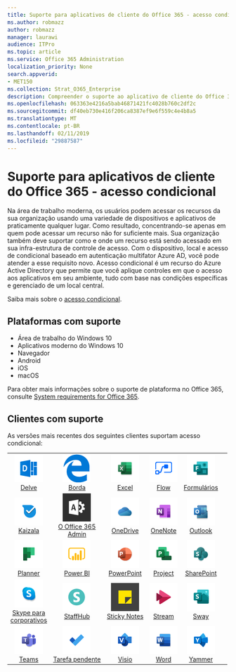 ```yaml
---
title: Suporte para aplicativos de cliente do Office 365 - acesso condicional
ms.author: robmazz
author: robmazz
manager: laurawi
audience: ITPro
ms.topic: article
ms.service: Office 365 Administration
localization_priority: None
search.appverid:
- MET150
ms.collection: Strat_O365_Enterprise
description: Compreender o suporte ao aplicativo de cliente do Office 365 para acesso condicional
ms.openlocfilehash: 063363e4216a5bab46871421fc4028b760c2df2c
ms.sourcegitcommit: df40eb730e416f206ca8387ef9e6f559c4e4b8a5
ms.translationtype: MT
ms.contentlocale: pt-BR
ms.lasthandoff: 02/11/2019
ms.locfileid: "29887587"
---
```

# <a name="office-365-client-app-support---conditional-access"></a>Suporte para aplicativos de cliente do Office 365 - acesso condicional

Na área de trabalho moderna, os usuários podem acessar os recursos da sua organização usando uma variedade de dispositivos e aplicativos de praticamente qualquer lugar. Como resultado, concentrando-se apenas em quem pode acessar um recurso não for suficiente mais. Sua organização também deve suportar como e onde um recurso está sendo acessado em sua infra-estrutura de controle de acesso. Com o dispositivo, local e acesso de condicional baseado em autenticação multifator Azure AD, você pode atender a esse requisito novo. Acesso condicional é um recurso do Azure Active Directory que permite que você aplique controles em que o acesso aos aplicativos em seu ambiente, tudo com base nas condições específicas e gerenciado de um local central. 

Saiba mais sobre o [acesso condicional](https://docs.microsoft.com/azure/active-directory/conditional-access/).

## <a name="supported-platforms"></a>Plataformas com suporte

 - Área de trabalho do Windows 10
 - Aplicativos moderno do Windows 10
 - Navegador
 - Android
 - iOS
 - macOS

Para obter mais informações sobre o suporte de plataforma no Office 365, consulte [System requirements for Office 365](https://products.office.com/office-system-requirements).

## <a name="supported-clients"></a>Clientes com suporte

As versões mais recentes dos seguintes clientes suportam acesso condicional:

| | | | | | |
|:---:|:---:|:---:|:---:|:---:|:---:|
| ![Me aprofundar ícone](media/o365-delve-64x64.png) <br> [Delve](https://products.office.com/business/intelligent-search) | ![Ícone de borda](media/o365-edge-64x64.png) <br> [Borda](https://www.microsoft.com/windows/microsoft-edge) | ![Ícone do Excel](media/o365-excel-64x64.png) <br> [Excel](https://products.office.com/excel) | ![Ícone de fluxo](media/o365-flow-64x64.png) <br> [Flow](https://flow.microsoft.com) | ![Ícone de formulários](media/o365-forms-64x64.png) <br> [Formulários](https://flow.microsoft.com/connectors/shared_microsoftforms/microsoft-forms/) |
| ![Ícone de Kaizala](media/o365-kaizala-64x64.png) <br> [Kaizala](https://products.office.com/en/business/microsoft-kaizala) | ![Ícone de administração do Office 365](media/o365-o365admin-64x64.png) <br> [O Office 365 <br> Admin](https://products.office.com/business/manage-office-365-admin-app) | ![OneDrive para o ícone de negócios](media/o365-OneDrive-64x64.png) <br> [OneDrive](https://products.office.com/onedrive-for-business/online-cloud-storage) | ![Ícone do OneNote](media/o365-OneNote-64x64.png) <br> [OneNote](https://products.office.com/onenote) | ![Ícone do Outlook](media/o365-outlook-64x64.png) <br> [Outlook](https://products.office.com/outlook) |
| ![Ícone de Planejador](media/o365-planner-64x64.png) <br> [Planner](https://products.office.com/business/task-management-software) | ![Ícone de PowerBI](media/o365-powerbi-64x64.png) <br> [Power BI](https://powerbi.microsoft.com) | ![Ícone do PowerPoint](media/o365-powerpoint-64x64.png) <br> [PowerPoint](https://products.office.com/powerpoint) | ![Ícone de projeto](media/o365-project-64x64.png) <br> [Project](https://products.office.com/project) | ![Ícone do SharePoint](media/o365-sharepoint-64x64.png) <br> [SharePoint](https://products.office.com/sharepoint) 
| ![Skype para o ícone de negócios](media/o365-skypeforbusiness-64x64.png) <br> [Skype para <br> corporativos](https://www.skype.com/business/) | ![Ícone de StaffHub](media/o365-staffhub-64x64.png) <br> [StaffHub](https://products.office.com/microsoft-staffhub/staff-scheduling-software) | ![Ícone de Notas Autoadesivas](media/o365-stickynotes-64x64.png) <br> [Sticky Notes](https://www.microsoft.com/p/microsoft-sticky-notes/9nblggh4qghw) | ![Ícone de fluxo](media/o365-stream-64x64.png) <br> [Stream](https://stream.microsoft.com) | ![Ícone de sway](media/o365-sway-64x64.png) <br> [Sway](https://sway.com) 
| ![Ícone de equipes](media/o365-teams-64x64.png) <br> [Teams](https://products.office.com/microsoft-teams/group-chat-software) | ![Ícone de tarefas pendentes](media/o365-todo-64x64.png) <br> [Tarefa pendente](https://todo.microsoft.com) | ![Ícone do Visio](media/o365-visio-64x64.png) <br> [Visio](https://products.office.com/visio/flowchart-software) | ![Ícone do Word](media/o365-word-64x64.png) <br> [Word](https://products.office.com/word) | ![Ícone do Yammer](media/o365-yammer-64x64.png) <br> [Yammer](https://products.office.com/yammer/yammer-overview)